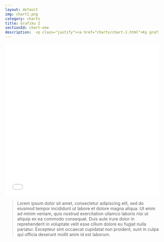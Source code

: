 ```yaml
---
layout: default
img: chart1.png
category: charts
title: Grafiku I
sectionId: chart-one
description:  <p class="justify"><a href="charts/chart-1.html">Ky grafikon </a> paraqet regjistrimin e veturave në bazë të vitit të prodhimit..Regjistrimi i veturave ne baze te vitit te prodhimit.<br>Lorem ipsum dolor sit amet, consectetur adipiscing elit, sed do eiusmod tempor incididunt ut labore et dolore magna aliqua. Ut enim ad minim veniam, quis nostrud exercitation ullamco laboris nisi ut aliquip ex ea commodo consequat. </p>
---
```


<div> <iframe class="highcharts-iframe" src="//cloud.highcharts.com/embed/eqejez" style="border: 0; width: 100%; height: 500px">&nbsp;</iframe></div>	
<blockquote>
  <p class="justify">Lorem ipsum dolor sit amet, consectetur adipiscing elit, sed do eiusmod tempor incididunt ut labore et dolore magna aliqua. Ut enim ad minim veniam, quis nostrud exercitation ullamco laboris nisi ut aliquip ex ea commodo consequat. Duis aute irure dolor in reprehenderit in voluptate velit esse cillum dolore eu fugiat nulla pariatur. Excepteur sint occaecat cupidatat non proident, sunt in culpa qui officia deserunt mollit anim id est laborum.</p>
</blockquote>